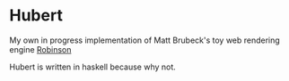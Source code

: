 Hubert
======

My own in progress implementation of Matt Brubeck's toy web rendering engine [Robinson](https://github.com/mbrubeck/robinson)


Hubert is written in haskell because why not.